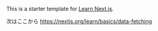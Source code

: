This is a starter template for [Learn Next.js](https://nextjs.org/learn).

次はここから
https://nextjs.org/learn/basics/data-fetching 